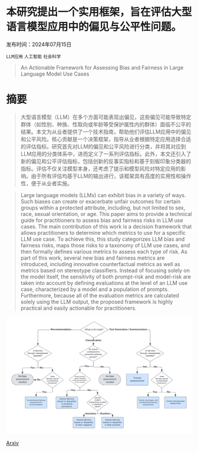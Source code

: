 # 本研究提出一个实用框架，旨在评估大型语言模型应用中的偏见与公平性问题。

发布时间：2024年07月15日

`LLM应用` `人工智能` `社会科学`

> An Actionable Framework for Assessing Bias and Fairness in Large Language Model Use Cases

# 摘要

> 大型语言模型（LLM）在多个方面可能表现出偏见，这些偏见可能导致特定群体（如性别、种族、性取向或年龄等受保护属性内的群体）面临不公平的结果。本文为从业者提供了一个技术指南，帮助他们评估LLM应用中的偏见和公平风险。核心贡献是一个决策框架，指导从业者根据特定应用选择合适的评估指标。研究首先对LLM的偏见和公平风险进行分类，并将其对应到LLM应用的分类体系中，进而定义了一系列评估指标。此外，本文还引入了新的偏见和公平评估指标，包括创新的反事实指标和基于刻板印象分类器的指标。评估不仅关注模型本身，还考虑了提示和模型风险对特定应用的影响。由于所有评估均基于LLM的输出进行，该框架具有高度的实用性和操作性，便于从业者实施。

> Large language models (LLMs) can exhibit bias in a variety of ways. Such biases can create or exacerbate unfair outcomes for certain groups within a protected attribute, including, but not limited to sex, race, sexual orientation, or age. This paper aims to provide a technical guide for practitioners to assess bias and fairness risks in LLM use cases. The main contribution of this work is a decision framework that allows practitioners to determine which metrics to use for a specific LLM use case. To achieve this, this study categorizes LLM bias and fairness risks, maps those risks to a taxonomy of LLM use cases, and then formally defines various metrics to assess each type of risk. As part of this work, several new bias and fairness metrics are introduced, including innovative counterfactual metrics as well as metrics based on stereotype classifiers. Instead of focusing solely on the model itself, the sensitivity of both prompt-risk and model-risk are taken into account by defining evaluations at the level of an LLM use case, characterized by a model and a population of prompts. Furthermore, because all of the evaluation metrics are calculated solely using the LLM output, the proposed framework is highly practical and easily actionable for practitioners.

![本研究提出一个实用框架，旨在评估大型语言模型应用中的偏见与公平性问题。](../../../paper_images/2407.10853/trimmed_use_case_framework.png)

[Arxiv](https://arxiv.org/abs/2407.10853)